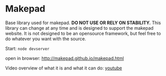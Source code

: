 # Makepad
Base library used for makepad.  **DO NOT USE OR RELY ON STABILITY.**
This library can change at any time and is designed to support the makepad
website. It is not designed to be an opensource framework, but feel free
to do whatever you want with the source.

Start: `node devserver`

open in browser: http://makepad.github.io/makepad.html

Video overview of what it is and what it can do: [youtube](https://youtu.be/yOiuJ_Gll_E?t=38s)

